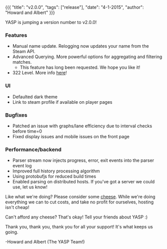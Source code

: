 {{{ "title": "v2.0.0", "tags": ["release"], "date": "4-1-2015", "author": "Howard and Albert" }}}

YASP is jumping a version number to v2.0.0!

<!--more-->

### Features

* Manual name update. Relogging now updates your name from the Steam API.
* Advanced Querying. More powerful options for aggregating and filtering matches.
  * This feature has long been requested. We hope you like it!
* 322 Level. More info <a href="/post/throws" target="_blank">here</a>!

### UI
* Defaulted dark theme
* Link to steam profile if available on player pages

### Bugfixes
* Patched an issue with graphs/lane efficiency due to interval checks before time=0
* Fixed display issues and mobile issues on the front page

### Performance/backend
* Parser stream now injects progress, error, exit events into the parser event log
* Improved full history processing algorithm
* Using protobufjs for reduced build times
* Enabled parsing on distributed hosts.  If you've got a server we could use, let us know!

Like what we're doing? Please consider some [cheese](http://yasp.co/carry). While we're doing everything we can to cut costs, and take no profit for ourselves, hosting isn't cheap!

Can't afford any cheese? That's okay! Tell your friends about YASP :)

Thank you, thank you, thank you for all your support! It's what keeps us going.

-Howard and Albert (The YASP Team!)